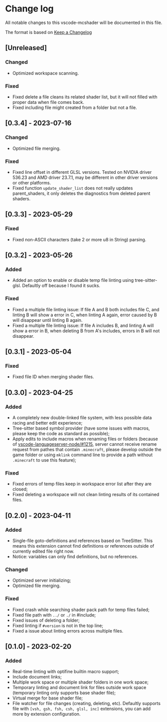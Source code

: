 # Change log

All notable changes to this vscode-mcshader will be documented in this file.

The format is based on [Keep a Changelog](http://keepachangelog.com/en/1.0.0/)

## [Unreleased]

### Changed

- Optimized workspace scanning.

### Fixed

- Fixed delete a file cleans its related shader list, but it will not filled with proper data when file comes back.
- Fixed including file might created from a folder but not a file.

## [0.3.4] - 2023-07-16

### Changed

- Optimized file merging.

### Fixed

- Fixed line offset in different GLSL versions. Tested on NVIDIA driver 536.23 and AMD driver 23.7.1, may be different in other driver versions or other platforms.
- Fixed function `update_shader_list` does not really updates parent_shaders, it only deletes the diagnostics from deleted parent shaders.

## [0.3.3] - 2023-05-29

### Fixed

- Fixed non-ASCII characters (take 2 or more u8 in String) parsing.

## [0.3.2] - 2023-05-26

### Added

- Added an option to enable or disable temp file linting using tree-sitter-glsl. Defaultly off because I found it sucks.

### Fixed

- Fixed a multiple file linting issue: If file A and B both includes file C, and linting B will show a error in C, when linting A again, error caused by B will disappear until linting B again.
- Fixed a multiple file linting issue: If file A includes B, and linting A will show a error in B, when deleting B from A's includes, errors in B will not disappear.

## [0.3.1] - 2023-05-04

### Fixed

- Fixed file ID when merging shader files.

## [0.3.0] - 2023-04-25

### Added

- A completely new double-linked file system, with less possible data racing and better edit experience;
- Tree-sitter based symbol provider (have some issues with macros, please keep the code as standard as possible);
- Apply edits to include macros when renaming files or folders (because of [vscode-languageserver-node/#1215](https://github.com/microsoft/vscode-languageserver-node/issues/1215), server cannot receive rename request from pathes that contain `.minecraft`, please develop outside the game folder or using `mklink` command line to provide a path without `.minecraft` to use this feature);

### Fixed

- Fixed errors of temp files keep in workspace error list after they are closed;
- Fixed deleting a workspace will not clean linting results of its contained files.

## [0.2.0] - 2023-04-11

### Added

- Single-file goto-definitions and references based on TreeSitter. This means this extension cannot find definitions or references outside of currently edited file right now.
- Notice: variables can only find definitions, but no references.

### Changed

- Optimized server initializing;
- Optimized file merging.

### Fixed

- Fixed crash while searching shader pack path for temp files failed;
- Fixed file path with `../` or `./` in #include;
- Fixed issues of deleting a folder;
- Fixed linting if `#version` is not in the top line;
- Fixed a issue about linting errors across multiple files.

## [0.1.0] - 2023-02-20

### Added

- Real-time linting with optifine builtin macro support;
- Include document links;
- Multiple work space or multiple shader folders in one work space;
- Temporary linting and document link for files outside work space (temporary linting only supports base shader file);
- Virtual merge for base shader file;
- File watcher for file changes (creating, deleting, etc). Defaultly supports file with `[vsh, gsh, fsh, csh, glsl, inc]` extensions, you can add more by extension configuration.
